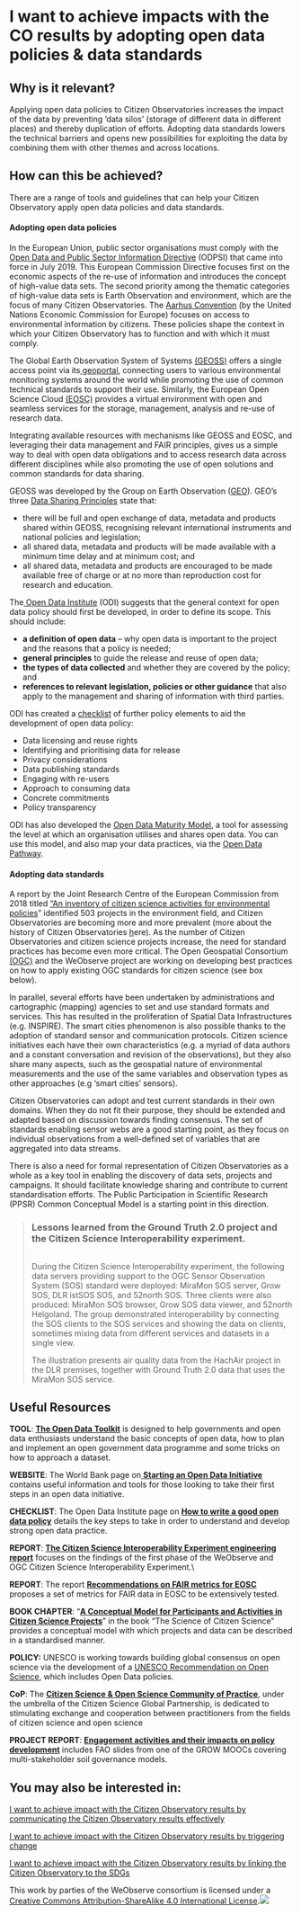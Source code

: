 # I want to achieve impacts with the CO results by adopting open data policies & data standards

## Why is it relevant?

Applying open data policies to Citizen Observatories increases the impact of the data by preventing ‘data silos’ (storage of different data in different places) and thereby duplication of efforts. Adopting data standards lowers the technical barriers and opens new possibilities for exploiting the data by combining them with other themes and across locations.

## How can this be achieved?

There are a range of tools and guidelines that can help your Citizen Observatory apply open data policies and data standards.

#### **Adopting open data policies**

In the European Union, public sector organisations must comply with the [Open Data and Public Sector Information Directive](https://digital-strategy.ec.europa.eu/en/policies/open-data) (ODPSI) that came into force in July 2019. This European Commission Directive focuses first on the economic aspects of the re-use of information and introduces the concept of high-value data sets. The second priority among the thematic categories of high-value data sets is Earth Observation and environment, which are the focus of many Citizen Observatories. The [Aarhus Convention](https://ec.europa.eu/environment/aarhus/) (by the United Nations Economic Commission for Europe) focuses on access to environmental information by citizens. These policies shape the context in which your Citizen Observatory has to function and with which it must comply.

The Global Earth Observation System of Systems [(GEOSS)](https://www.earthobservations.org/geoss.php) offers a single access point via its[ geoportal](https://www.geoportal.org/), connecting users to various environmental monitoring systems around the world while promoting the use of common technical standards to support their use. Similarly, the European Open Science Cloud [(EOSC)](https://www.eosc-portal.eu/) provides a virtual environment with open and seamless services for the storage, management, analysis and re-use of research data.&#x20;

Integrating available resources with mechanisms like GEOSS and EOSC, and leveraging their data management and FAIR principles, gives us a simple way to deal with open data obligations and to access research data across different disciplines while also promoting the use of open solutions and common standards for data sharing.

GEOSS was developed by the Group on Earth Observation ([GEO](https://earthobservations.org/index.php)). GEO’s three [Data Sharing Principles](https://www.earthobservations.org/documents/dswg/Annex%20III%20-%20GEOSS%20Data%20Sharing%20Principles%20Post-2015.pdf) state that:

* there will be full and open exchange of data, metadata and products shared within GEOSS, recognising relevant international instruments and national policies and legislation; &#x20;
* all shared data, metadata and products will be made available with a minimum time delay and at minimum cost; and&#x20;
* all shared data, metadata and products are encouraged to be made available free of charge or at no more than reproduction cost for research and education.&#x20;

The[ Open Data Institute](https://theodi.org/article/how-to-write-a-good-open-data-policy/) (ODI) suggests that the general context for open data policy should first be developed, in order to define its scope. This should include:

* **a definition of open data** – why open data is important to the project and the reasons that a policy is needed;
* **general principles** to guide the release and reuse of open data;
* **the types of data collected** and whether they are covered by the policy; and
* **references to relevant legislation, policies or other guidance** that also apply to the management and sharing of information with third parties.

ODI has created a [checklist](https://theodi.org/article/how-to-write-a-good-open-data-policy/) of further policy elements to aid the development of open data policy:

* Data licensing and reuse rights
* Identifying and prioritising data for release
* Privacy considerations
* Data publishing standards
* Engaging with re-users
* Approach to consuming data
* Concrete commitments
* Policy transparency

ODI has also developed the [Open Data Maturity Model](https://theodi.org/article/open-data-maturity-model-2/), a tool for assessing the level at which an organisation utilises and shares open data. You can use this model, and also map your data practices, via the [Open Data Pathway](http://pathway.theodi.org/).

#### **Adopting data standards**

A report by the Joint Research Centre of the European Commission from 2018 titled [“An inventory of citizen science activities for environmental policies](http://data.europa.eu/euodp/data/dataset/jrc-citsci-10004)” identified 503 projects in the environment field, and Citizen Observatories are becoming more and more prevalent (more about the history of Citizen Observatories [h](https://www.weobserve.eu/wo-cookbook/by-understanding-the-history-of-cos/)ere). As the number of Citizen Observatories and citizen science projects increase, the need for standard practices has become even more critical. The Open Geospatial Consortium [(OGC)](https://www.opengeospatial.org/) and the WeObserve project are working on developing best practices on how to apply existing OGC standards for citizen science (see box below).&#x20;

In parallel, several efforts have been undertaken by administrations and cartographic (mapping) agencies to set and use standard formats and services. This has resulted in the proliferation of Spatial Data Infrastructures (e.g. INSPIRE). The smart cities phenomenon is also possible thanks to the adoption of standard sensor and communication protocols. Citizen science initiatives each have their own characteristics (e.g. a myriad of data authors and a constant conversation and revision of the observations), but they also share many aspects, such as the geospatial nature of environmental measurements and the use of the same variables and observation types as other approaches (e.g ‘smart cities’ sensors).

Citizen Observatories can adopt and test current standards in their own domains. When they do not fit their purpose, they should be extended and adapted based on discussion towards finding consensus. The set of standards enabling sensor webs are a good starting point, as they focus on individual observations from a well-defined set of variables that are aggregated into data streams.

There is also a need for formal representation of Citizen Observatories as a whole as a key tool in enabling the discovery of data sets, projects and campaigns. It should facilitate knowledge sharing and contribute to current standardisation efforts. The Public Participation in Scientific Research (PPSR) Common Conceptual Model is a starting point in this direction.

> ### Lessons learned from the Ground Truth 2.0 project and the Citizen Science Interoperability experiment.
>
> <p align="center"><img src="https://www.weobserve.eu/wp-content/uploads/2021/03/GT-COs-600x423.png" alt="" data-size="original"></p>
>
> During the Citizen Science Interoperability experiment, the following data servers providing support to the OGC Sensor Observation System (SOS) standard were deployed: MiraMon SOS server, Grow SOS, DLR istSOS SOS, and 52north SOS. Three clients were also produced: MiraMon SOS browser, Grow SOS data viewer, and 52north Helgoland. The group demonstrated interoperability by connecting the SOS clients to the SOS services and showing the data on clients, sometimes mixing data from different services and datasets in a single view.&#x20;
>
> The illustration presents air quality data from the HachAir project in the DLR premises, together with Ground Truth 2.0 data that uses the MiraMon SOS service.

## Useful Resources

**TOOL**: [**The Open Data Toolkit**](https://codeforaotearoa.github.io/)  is designed to help governments and open data enthusiasts understand the basic concepts of open data, how to plan and implement an open government data programme and some tricks on how to approach a dataset.

**WEBSITE**: The World Bank page on[ **Starting an Open Data Initiative**](http://opendatatoolkit.worldbank.org/en/starting.html) contains useful information and tools for those looking to take their first steps in an open data initiative.

**CHECKLIST**: The Open Data Institute page on [**How to write a good open data policy**](https://theodi.org/article/how-to-write-a-good-open-data-policy/) details the key steps to take in order to understand and develop strong open data practice.

**REPORT**: [**The Citizen Science Interoperability Experiment engineering report**](http://docs.opengeospatial.org/per/19-083.html) focuses on the findings of the first phase of the WeObserve and OGC Citizen Science Interoperability Experiment.\


**REPORT**: The report [**Recommendations on FAIR metrics for EOSC**](https://op.europa.eu/en/publication-detail/-/publication/ced147c9-53c0-11eb-b59f-01aa75ed71a1/language-en/format-PDF/source-195727146) proposes a set of metrics for FAIR data in EOSC to be extensively tested.

**BOOK CHAPTER**: “[**A Conceptual Model for Participants and Activities in Citizen Science Projects**](https://link.springer.com/chapter/10.1007/978-3-030-58278-4_9)” in the book “The Science of Citizen Science” provides a conceptual model with which projects and data can be described in a standardised manner.&#x20;

**POLICY:** UNESCO is working towards building global consensus on open science via  the development of a [UNESCO Recommendation on Open Science](https://en.unesco.org/science-sustainable-future/open-science/recommendation), which includes Open Data policies.

**CoP**: The [**Citizen Science & Open Science Community of Practice**](http://citizenscienceglobal.org/projects.html), under the umbrella of the Citizen Science Global Partnership, is dedicated to stimulating exchange and cooperation between practitioners from the fields of citizen science and open science

**PROJECT REPORT**: [**Engagement activities and their impacts on policy development**](https://discovery.dundee.ac.uk/en/publications/engagement-activities-and-their-impacts-on-policy-development) includes FAO slides from one of the GROW MOOCs covering multi-stakeholder soil governance models.

## You may also be interested in:

[I want to achieve impact with the Citizen Observatory results by communicating the Citizen Observatory results effectively](https://books.fablabbcn.org/creating-successful-and-sustainable-cos-toolkit/~/revisions/6k3Hq60ndRTIoY19lICj/achieving-impact-with-citizen-observatories/i-want-to-achieve-impacts-with-the-co-results-by-communicating-the-co-results-effectively)

[I want to achieve impact with the Citizen Observatory results by triggering change](https://books.fablabbcn.org/creating-successful-and-sustainable-cos-toolkit/~/revisions/6k3Hq60ndRTIoY19lICj/achieving-impact-with-citizen-observatories/i-want-to-achieve-impacts-with-the-co-results-by-triggering-change)

[I want to achieve impact with the Citizen Observatory results by linking the Citizen Observatory to the SDGs](https://books.fablabbcn.org/creating-successful-and-sustainable-cos-toolkit/~/revisions/6k3Hq60ndRTIoY19lICj/achieving-impact-with-citizen-observatories/i-want-to-achieve-impacts-with-the-co-results-by-linking-the-co-to-the-sdgs)



This work by parties of the WeObserve consortium is licensed under a [Creative Commons Attribution-ShareAlike 4.0 International License](https://creativecommons.org/licenses/by-sa/2.0/).![](https://www.weobserve.eu/wp-content/uploads/2021/03/CC.png)
